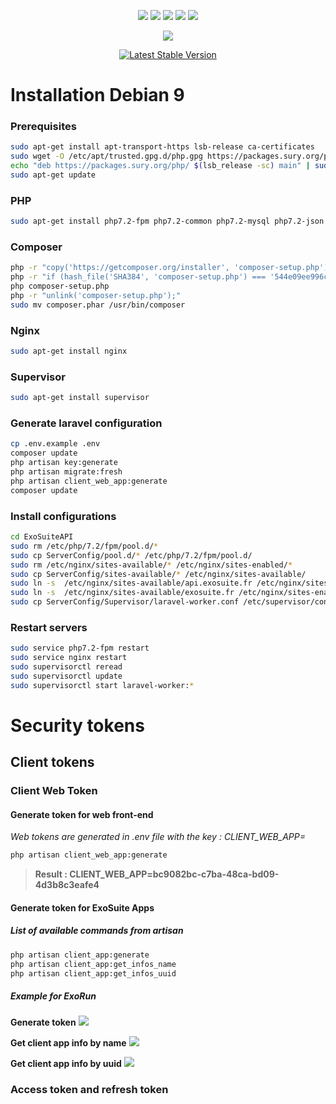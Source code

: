 <p align="center">
<img src="https://www.versioneye.com/user/projects/5ab3aee70fb24f44833013cb/badge.svg?style=flat-square">
<img src="https://img.shields.io/badge/php-%3E%3D%207.2-blue.svg?style=flat-square">
<img src="https://img.shields.io/badge/php--fpm-7.2.3-brightgreen.svg?style=flat-square">
<img src="https://img.shields.io/badge/NGINX-nginx%2F1.10.3-brightgreen.svg?style=flat-square">
<img src="https://img.shields.io/badge/supervisor-3.3.1-brightgreen.svg?style=flat-square">
</p>

<p align="center">
    <a href="https://laravel.com/">
        <img src="https://laravel.com/assets/img/components/logo-laravel.svg">
    </a>
</p>
<p align="center">
<a href="https://packagist.org/packages/laravel/framework"><img src="https://poser.pugx.org/laravel/framework/v/stable.svg" alt="Latest Stable Version"></a>
</p>

# Installation Debian 9

### Prerequisites
```bash
sudo apt-get install apt-transport-https lsb-release ca-certificates
sudo wget -O /etc/apt/trusted.gpg.d/php.gpg https://packages.sury.org/php/apt.gpg
echo "deb https://packages.sury.org/php/ $(lsb_release -sc) main" | sudo tee /etc/apt/sources.list.d/php.list
sudo apt-get update
```

### PHP
```bash
sudo apt-get install php7.2-fpm php7.2-common php7.2-mysql php7.2-json php7.2-xml php7.2-mbstring
```

### Composer
```bash
php -r "copy('https://getcomposer.org/installer', 'composer-setup.php');"
php -r "if (hash_file('SHA384', 'composer-setup.php') === '544e09ee996cdf60ece3804abc52599c22b1f40f4323403c44d44fdfdd586475ca9813a858088ffbc1f233e9b180f061') { echo 'Installer verified'; } else { echo 'Installer corrupt'; unlink('composer-setup.php'); } echo PHP_EOL;"
php composer-setup.php
php -r "unlink('composer-setup.php');"
sudo mv composer.phar /usr/bin/composer
```

### Nginx
```bash
sudo apt-get install nginx
```

### Supervisor
```bash
sudo apt-get install supervisor
```

### Generate laravel configuration
```bash
cp .env.example .env
composer update
php artisan key:generate
php artisan migrate:fresh
php artisan client_web_app:generate
composer update
```

### Install configurations
```bash
cd ExoSuiteAPI
sudo rm /etc/php/7.2/fpm/pool.d/*
sudo cp ServerConfig/pool.d/* /etc/php/7.2/fpm/pool.d/
sudo rm /etc/nginx/sites-available/* /etc/nginx/sites-enabled/*
sudo cp ServerConfig/sites-available/* /etc/nginx/sites-available/
sudo ln -s  /etc/nginx/sites-available/api.exosuite.fr /etc/nginx/sites-enabled/ 
sudo ln -s  /etc/nginx/sites-available/exosuite.fr /etc/nginx/sites-enabled/
sudo cp ServerConfig/Supervisor/laravel-worker.conf /etc/supervisor/conf.d 
```

### Restart servers
```bash
sudo service php7.2-fpm restart
sudo service nginx restart
sudo supervisorctl reread
sudo supervisorctl update
sudo supervisorctl start laravel-worker:*
```

# Security tokens
## Client tokens
### Client Web Token
#### Generate token for web front-end
*Web tokens are generated in .env file with the key : CLIENT_WEB_APP=*

```bash
php artisan client_web_app:generate
```

>**Result : CLIENT_WEB_APP=bc9082bc-c7ba-48ca-bd09-4d3b8c3eafe4**

#### Generate token for ExoSuite Apps
##### List of available commands from artisan
```bash
php artisan client_app:generate                   
php artisan client_app:get_infos_name             
php artisan client_app:get_infos_uuid
```

##### Example for ExoRun
**Generate token**
<img src="https://user-images.githubusercontent.com/17724398/37781443-03be3ef6-2df1-11e8-8308-47fbc843d3fa.png"/>

**Get client app info by name**
<img src="https://user-images.githubusercontent.com/17724398/37781633-5e33fa92-2df1-11e8-9491-960809a71ac8.png"/>

**Get client app info by uuid**
<img src="https://user-images.githubusercontent.com/17724398/37781959-134ee70c-2df2-11e8-97f3-20621c437c8e.png"/>

### Access token and refresh token


